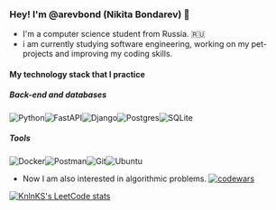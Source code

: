 ### Hey! I'm @arevbond (Nikita Bondarev) 👋
- I'm a computer science student from Russia. 🇷🇺
- i am currently studying software engineering, working on my pet-projects and improving my coding skills.
#### My technology stack that I practice
##### Back-end and databases
![Python](https://img.shields.io/badge/python-3670A0?style=for-the-badge&logo=python&logoColor=ffdd54)![FastAPI](https://img.shields.io/badge/FastAPI-005571?style=for-the-badge&logo=fastapi)![Django](https://img.shields.io/badge/django-%23092E20.svg?style=for-the-badge&logo=django&logoColor=white)![Postgres](https://img.shields.io/badge/postgres-%23316192.svg?style=for-the-badge&logo=postgresql&logoColor=white)![SQLite](https://img.shields.io/badge/sqlite-%2307405e.svg?style=for-the-badge&logo=sqlite&logoColor=white)

##### Tools
![Docker](https://img.shields.io/badge/docker-%230db7ed.svg?style=for-the-badge&logo=docker&logoColor=white)![Postman](https://img.shields.io/badge/Postman-FF6C37?style=for-the-badge&logo=postman&logoColor=white)![Git](https://img.shields.io/badge/git-%23F05033.svg?style=for-the-badge&logo=git&logoColor=white)![Ubuntu](https://img.shields.io/badge/Ubuntu-E95420?style=for-the-badge&logo=ubuntu&logoColor=white)

- Now I am also interested in algorithmic problems.   [![codewars](https://www.codewars.com/users/blessyo7/badges/micro)](https://www.codewars.com/users/blessyo7) 

[![KnlnKS's LeetCode stats](https://leetcode-stats-six.vercel.app/api?username=arevbond&theme=dark)](https://github.com/KnlnKS/leetcode-stats)
